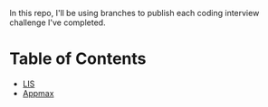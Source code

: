 In this repo, I'll be using branches to publish each coding interview challenge I've completed.

# Table of Contents
- [LIS](https://github.com/kehwhyn/interview_challenges/tree/LIS)
- [Appmax](https://github.com/kehwhyn/interview_challenges/tree/appmax)
